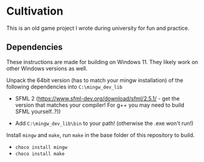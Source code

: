 # Cultivation
This is an old game project I wrote during university for fun and practice. 


## Dependencies
These instructions are made for building on Windows 11. They likely work on other Windows versions as well.

Unpack the 64bit version (has to match your mingw installation) of the following dependencies into `C:\mingw_dev_lib`

* SFML 2 (https://www.sfml-dev.org/download/sfml/2.5.1/ - get the version that matches your compiler! For g++ you may need to build SFML yourself..?))

* Add `C:\mingw_dev_lib\bin` to your path! (otherwise the .exe won't run!)

Install `mingw` and `make`, run `make` in the base folder of this repository to build.
* `choco install mingw`
* `choco install make`
